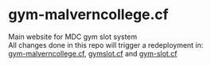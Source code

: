 # gym-malverncollege.cf
Main website for MDC gym slot system <br>
All changes done in this repo will trigger a redeployment in:<br>
[gym-malverncollege.cf](https://gym-malverncollege.cf/), [gymslot.cf](https://gymslot.cf/) and [gym-slot.cf](https://gymslot.cf/)


